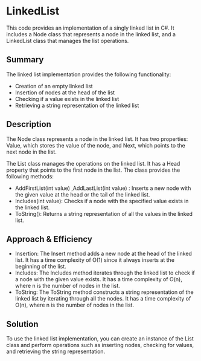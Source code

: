 # LinkedList
This code provides an implementation of a singly linked list in C#. It includes a Node class that represents a node in the linked list, and a LinkedList class that manages the list operations.

## Summary
The linked list implementation provides the following functionality:

- Creation of an empty linked list
- Insertion of nodes at the head of the list
- Checking if a value exists in the linked list
- Retrieving a string representation of the linked list
## Description
The Node class represents a node in the linked list. It has two properties: Value, which stores the value of the node, and Next, which points to the next node in the list.

The List class manages the operations on the linked list. It has a Head property that points to the first node in the list. The class provides the following methods:

- AddFirstList(int value) ,AddLastList(int value) : Inserts a new node with the given value at the head or the tail of the linked list.
- Includes(int value): Checks if a node with the specified value exists in the linked list.
- ToString(): Returns a string representation of all the values in the linked list.
## Approach & Efficiency
- Insertion: The Insert method adds a new node at the head of the linked list. It has a time complexity of O(1) since it always inserts at the beginning of the list.
- Includes: The Includes method iterates through the linked list to check if a node with the given value exists. It has a time complexity of O(n), where n is the number of nodes in the list.
- ToString: The ToString method constructs a string representation of the linked list by iterating through all the nodes. It has a time complexity of O(n), where n is the number of nodes in the list.
## Solution
To use the linked list implementation, you can create an instance of the List class and perform operations such as inserting nodes, checking for values, and retrieving the string representation.








